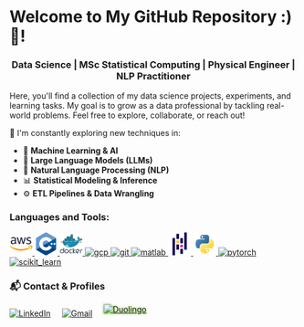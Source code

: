 # Welcome to My GitHub Repository :) 👋!


<div align="center">
  <h3>Data Science | MSc Statistical Computing | Physical Engineer | NLP Practitioner</h3>
</div>

Here, you'll find a collection of my data science projects, experiments, and learning tasks. My goal is to grow as a data professional by tackling real-world problems. Feel free to explore, collaborate, or reach out!


🌱 I'm constantly exploring new techniques in:

- 🤖 **Machine Learning & AI**  
- 🧠 **Large Language Models (LLMs)**  
- 💬 **Natural Language Processing (NLP)**  
- 📊 **Statistical Modeling & Inference**  
- ⚙️ **ETL Pipelines & Data Wrangling**



<h3 align="left">Languages and Tools:</h3>
<p align="left"> <a href="https://aws.amazon.com" target="_blank" rel="noreferrer"> <img src="https://raw.githubusercontent.com/devicons/devicon/master/icons/amazonwebservices/amazonwebservices-original-wordmark.svg" alt="aws" width="40" height="40"/> </a> <a href="https://www.w3schools.com/cpp/" target="_blank" rel="noreferrer"> <img src="https://raw.githubusercontent.com/devicons/devicon/master/icons/cplusplus/cplusplus-original.svg" alt="cplusplus" width="40" height="40"/> </a> <a href="https://www.docker.com/" target="_blank" rel="noreferrer"> <img src="https://raw.githubusercontent.com/devicons/devicon/master/icons/docker/docker-original-wordmark.svg" alt="docker" width="40" height="40"/> </a> <a href="https://cloud.google.com" target="_blank" rel="noreferrer"> <img src="https://www.vectorlogo.zone/logos/google_cloud/google_cloud-icon.svg" alt="gcp" width="40" height="40"/> </a> <a href="https://git-scm.com/" target="_blank" rel="noreferrer"> <img src="https://www.vectorlogo.zone/logos/git-scm/git-scm-icon.svg" alt="git" width="40" height="40"/> </a> <a href="https://www.mathworks.com/" target="_blank" rel="noreferrer"> <img src="https://upload.wikimedia.org/wikipedia/commons/2/21/Matlab_Logo.png" alt="matlab" width="40" height="40"/> </a> <a href="https://pandas.pydata.org/" target="_blank" rel="noreferrer"> <img src="https://raw.githubusercontent.com/devicons/devicon/2ae2a900d2f041da66e950e4d48052658d850630/icons/pandas/pandas-original.svg" alt="pandas" width="40" height="40"/> </a> <a href="https://www.python.org" target="_blank" rel="noreferrer"> <img src="https://raw.githubusercontent.com/devicons/devicon/master/icons/python/python-original.svg" alt="python" width="40" height="40"/> </a> <a href="https://pytorch.org/" target="_blank" rel="noreferrer"> <img src="https://www.vectorlogo.zone/logos/pytorch/pytorch-icon.svg" alt="pytorch" width="40" height="40"/> </a> <a href="https://scikit-learn.org/" target="_blank" rel="noreferrer"> <img src="https://upload.wikimedia.org/wikipedia/commons/0/05/Scikit_learn_logo_small.svg" alt="scikit_learn" width="40" height="40"/> </a> </p>


<h3 align="left">📬 Contact & Profiles</h3>
<p align="left" style="display: flex; gap: 15px; flex-wrap: wrap; align-items: center;">
  <!-- LinkedIn -->
  <a href="https://www.linkedin.com/in/eric-lemus-avalos-632475278" target="_blank" rel="noopener noreferrer">
    <img src="https://raw.githubusercontent.com/rahuldkjain/github-profile-readme-generator/master/src/images/icons/Social/linked-in-alt.svg" alt="LinkedIn" height="35" width="35" style="margin-right: 5px;"/>
  </a>
  
  <!-- Gmail -->
  <a href="eric.lemus@cimat.mx" target="_blank" rel="noopener noreferrer">
    <img src="https://upload.wikimedia.org/wikipedia/commons/7/7e/Gmail_icon_%282020%29.svg" alt="Gmail" height="35" width="35" style="margin-right: 5px;"/>
  </a>

   <!-- Duolingo (SVG oficial) -->
  <a href="https://www.duolingo.com/profile/Eric_LemusA?via=share_profile_qr" target="_blank" rel="noopener noreferrer" style="display: inline-flex; align-items: center;">
    <img src="https://design.duolingo.com/86230c9ad10d9f08b785.svg" alt="Duolingo"\ height="30" style="margin-right: 8px; filter: drop-shadow(0 0 2px #58CC02);"/>
  </a
</p>



